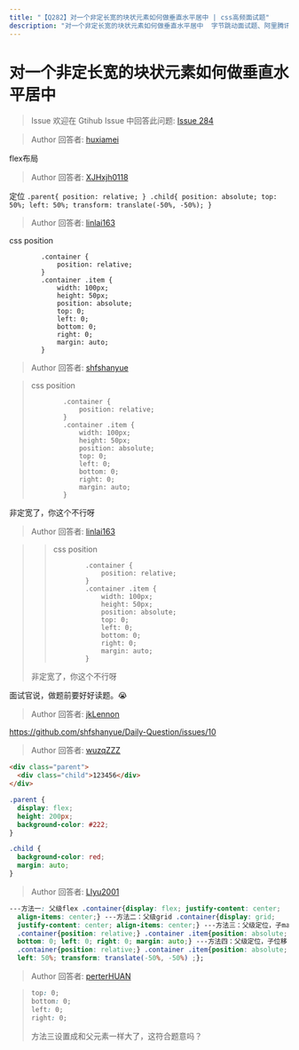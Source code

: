 ```yaml
---
title: "【Q282】对一个非定长宽的块状元素如何做垂直水平居中 | css高频面试题"
description: "对一个非定长宽的块状元素如何做垂直水平居中  字节跳动面试题、阿里腾讯面试题、美团小米面试题。"
---
```


# 对一个非定长宽的块状元素如何做垂直水平居中

> Issue
> 欢迎在 Gtihub Issue 中回答此问题: [Issue 284](https://github.com/shfshanyue/Daily-Question/issues/284)

> Author
> 回答者: [huxiamei](https://github.com/huxiamei)

flex布局

> Author
> 回答者: [XJHxjh0118](https://github.com/XJHxjh0118)

定位
`.parent{
  position: relative;
}
.child{
  position: absolute;
  top: 50%;
  left: 50%;
 transform: translate(-50%, -50%);
}`

> Author
> 回答者: [linlai163](https://github.com/linlai163)

css position

```
        .container {
            position: relative;
        }
        .container .item {
            width: 100px;
            height: 50px;
            position: absolute;
            top: 0;
            left: 0;
            bottom: 0;
            right: 0;
            margin: auto;
        }
```

> Author
> 回答者: [shfshanyue](https://github.com/shfshanyue)

> css position
>
> ```
>         .container {
>             position: relative;
>         }
>         .container .item {
>             width: 100px;
>             height: 50px;
>             position: absolute;
>             top: 0;
>             left: 0;
>             bottom: 0;
>             right: 0;
>             margin: auto;
>         }
> ```

非定宽了，你这个不行呀

> Author
> 回答者: [linlai163](https://github.com/linlai163)

> > css position
> >
> > ```
> >         .container {
> >             position: relative;
> >         }
> >         .container .item {
> >             width: 100px;
> >             height: 50px;
> >             position: absolute;
> >             top: 0;
> >             left: 0;
> >             bottom: 0;
> >             right: 0;
> >             margin: auto;
> >         }
> > ```
>
> 非定宽了，你这个不行呀

面试官说，做题前要好好读题。😭

> Author
> 回答者: [jkLennon](https://github.com/jkLennon)

https://github.com/shfshanyue/Daily-Question/issues/10

> Author
> 回答者: [wuzqZZZ](https://github.com/wuzqZZZ)

```html
<div class="parent">
  <div class="child">123456</div>
</div>
```

```css
.parent {
  display: flex;
  height: 200px;
  background-color: #222;
}

.child {
  background-color: red;
  margin: auto;
}
```

> Author
> 回答者: [LIyu2001](https://github.com/LIyu2001)

```css
---方法一: 父级flex .container{display: flex; justify-content: center;
  align-items: center;} ---方法二：父级grid .container{display: grid;
  justify-content: center; align-items: center;} ---方法三：父级定位，子maigin
  .container{position: relative;} .container .item{position: absolute; top: 0;
  bottom: 0; left: 0; right: 0; margin: auto;} ---方法四：父级定位，子位移
  .container{position: relative;} .container .item{position: absolute; top: 50%;
  left: 50%; transform: translate(-50%, -50%) ;};
```

> Author
> 回答者: [perterHUAN](https://github.com/perterHUAN)

> ```css
> top: 0;
> bottom: 0;
> left: 0;
> right: 0;
> ```
>
> 方法三设置成和父元素一样大了，这符合题意吗？
